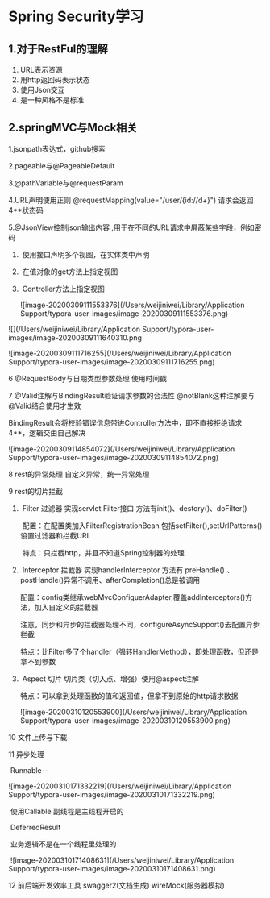 # Spring Security学习



## 1.对于RestFul的理解

1. URL表示资源
2. 用http返回码表示状态
3. 使用Json交互
4. 是一种风格不是标准



## 2.springMVC与Mock相关

1.jsonpath表达式，github搜索

2.pageable与@PageableDefault

3.@pathVariable与@requestParam

4.URL声明使用正则   @requestMapping(value="/user/{id://d+}") 请求会返回4**状态码

5.@JsonView控制json输出内容 ,用于在不同的URL请求中屏蔽某些字段，例如密码

1. ​    使用接口声明多个视图，在实体类中声明

2. ​    在值对象的get方法上指定视图

3. ​    Controller方法上指定视图

   ![image-20200309111553376](/Users/weijiniwei/Library/Application Support/typora-user-images/image-20200309111553376.png)



![](/Users/weijiniwei/Library/Application Support/typora-user-images/image-20200309111640310.png

![image-20200309111716255](/Users/weijiniwei/Library/Application Support/typora-user-images/image-20200309111716255.png)

6 @RequestBody与日期类型参数处理  使用时间戳

7 @Valid注解与BindingResult验证请求参数的合法性  @notBlank这种注解要与@Valid结合使用才生效

​     BindingResult会将校验错误信息带进Controller方法中，即不直接拒绝请求4**，逻辑交由自己解决

![image-20200309114854072](/Users/weijiniwei/Library/Application Support/typora-user-images/image-20200309114854072.png)

8 rest的异常处理 自定义异常，统一异常处理

9 rest的切片拦截

1. ​	Filter 过滤器 实现servlet.Filter接口   方法有init()、destory()、doFilter()   

   ​	配置：在配置类加入FilterRegistrationBean 包括setFilter(),setUrlPatterns()设置过滤器和拦截URL

   ​    特点：只拦截http，并且不知道Spring控制器的处理

2. ​	Interceptor 拦截器 实现handlerInterceptor 方法有 preHandle() 、postHandle()异常不调用、afterCompletion()总是被调用

   配置：config类继承webMvcConfiguerAdapter,覆盖addInterceptors()方法，加入自定义的拦截器 

   ​      注意，同步和异步的拦截器处理不同，configureAsyncSupport()去配置异步拦截

   特点：比Filter多了个handler（强转HandlerMethod），即处理函数，但还是拿不到参数

   

3. ​	Aspect 切片 切片类（切入点、增强）使用@aspect注解

   特点：可以拿到处理函数的值和返回值，但拿不到原始的http请求数据

   ![image-20200310120553900](/Users/weijiniwei/Library/Application Support/typora-user-images/image-20200310120553900.png)

10 文件上传与下载

11 异步处理

​    Runnable--

![image-20200310171332219](/Users/weijiniwei/Library/Application Support/typora-user-images/image-20200310171332219.png)

​		使用Callable  副线程是主线程开启的



​	DeferredResult

​       业务逻辑不是在一个线程里处理的

​      ![image-20200310171408631](/Users/weijiniwei/Library/Application Support/typora-user-images/image-20200310171408631.png)

12 前后端开发效率工具 swagger2(文档生成)  wireMock(服务器模拟)